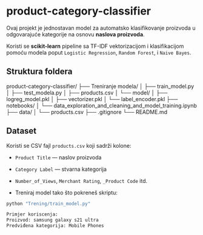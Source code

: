 # product-category-classifier
Ovaj projekt je jednostavan model za automatsko klasifikovanje proizvoda u odgovarajuće kategorije na osnovu **naslova proizvoda**. 

Koristi se **scikit-learn** pipeline sa TF-IDF vektorizacijom i klasifikacijom pomoću modela poput `Logistic Regression`, `Random Forest`, i `Naive Bayes`.

## Struktura foldera

product-category-classifier/
├── Treniranje modela/
│ ├── train_model.py 
│ ├── test_modela.py 
│ ├── products.csv
│ └── model/
│ ├── logreg_model.pkl
│ ├── vectorizer.pkl 
│ └── label_encoder.pkl 
├── notebooks/
│ └── data_exploration_and_cleaning_and_model_training.ipynb
├── data/
│ └── products.csv 
├── .gitignore
└── README.md

## Dataset

Koristi se CSV fajl `products.csv` koji sadrži kolone:

- `Product Title` — naslov proizvoda
- `Category Label` — stvarna kategorija
- `Number_of_Views`, `Merchant Rating`, `_Product Code` itd.

- Treniraj model tako što pokreneš skriptu:

```bash
python "Trening/train_model.py"

Primjer koriscenja:
Proizvod: samsung galaxy s21 ultra
Predviđena kategorija: Mobile Phones
